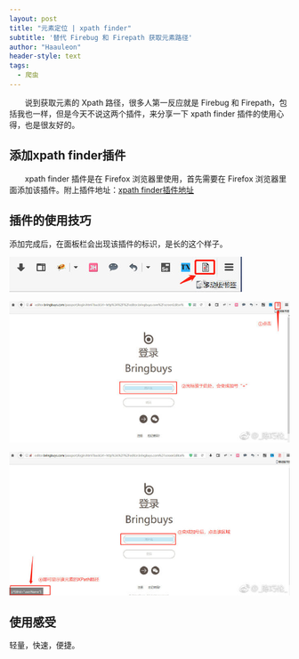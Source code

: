 ```yaml
---
layout: post
title: "元素定位 | xpath finder"
subtitle: '替代 Firebug 和 Firepath 获取元素路径'
author: "Haauleon"
header-style: text
tags:
  - 爬虫
---
```


&emsp;&emsp;说到获取元素的 Xpath 路径，很多人第一反应就是 Firebug 和 Firepath，包括我也一样，但是今天不说这两个插件，来分享一下 xpath finder 插件的使用心得，也是很友好的。




## 添加xpath finder插件

&emsp;&emsp;xpath finder 插件是在 Firefox 浏览器里使用，首先需要在 Firefox 浏览器里面添加该插件。附上插件地址：[xpath finder插件地址](https://addons.mozilla.org/zh-CN/firefox/addon/xpath_finder/)

## 插件的使用技巧

添加完成后，在面板栏会出现该插件的标识，是长的这个样子。               

![](\img\in-post\post-firefox\2019-03-05-xpath_finder-1.jpg)     

![](\img\in-post\post-firefox\2019-03-05-xpath_finder-2.jpg)      

![](\img\in-post\post-firefox\2019-03-05-xpath_finder-3.jpg)

## 使用感受

轻量，快速，便捷。